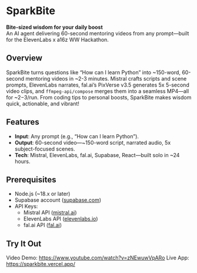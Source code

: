 # SparkBite

**Bite-sized wisdom for your daily boost**  
An AI agent delivering 60-second mentoring videos from any prompt—built for the ElevenLabs x a16z WW Hackathon.

## Overview
SparkBite turns questions like “How can I learn Python” into ~150-word, 60-second mentoring videos in ~2-3 minutes. Mistral crafts scripts and scene prompts, ElevenLabs narrates, fal.ai’s PixVerse v3.5 generates 5x 5-second video clips, and `ffmpeg-api/compose` merges them into a seamless MP4—all for ~$2-$3/run. From coding tips to personal boosts, SparkBite makes wisdom quick, actionable, and vibrant!

## Features
- **Input**: Any prompt (e.g., “How can I learn Python”).
- **Output**: 60-second video—~150-word script, narrated audio, 5x subject-focused scenes.
- **Tech**: Mistral, ElevenLabs, fal.ai, Supabase, React—built solo in ~24 hours.

## Prerequisites
- Node.js (~18.x or later)
- Supabase account ([supabase.com](https://supabase.com))
- API Keys:
  - Mistral API ([mistral.ai](https://mistral.ai))
  - ElevenLabs API ([elevenlabs.io](https://elevenlabs.io))
  - fal.ai API ([fal.ai](https://fal.ai))

## Try It Out
Video Demo: https://www.youtube.com/watch?v=zNEwuwVpARo
Live App: https://sparkbite.vercel.app/
